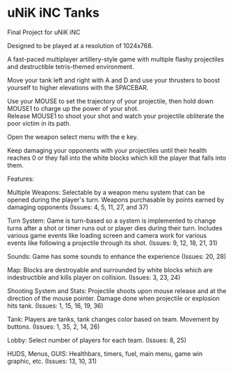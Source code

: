 # uNiK iNC Tanks
Final Project for uNiK iNC

Designed to be played at a resolution of 1024x768.

A fast-paced multiplayer artillery-style game with multiple flashy projectiles and destructible tetris-themed environment.  

Move your tank left and right with A and D and use your thrusters to boost yourself to higher elevations with the SPACEBAR.

Use your MOUSE to set the trajectory of your projectile, then hold down MOUSE1 to charge up the power of your shot.  
Release MOUSE1 to shoot your shot and watch your projectile obliterate the poor victim in its path.

Open the weapon select menu with the e key.

Keep damaging your opponents with your projectiles until their health reaches 0 or they fall into the white blocks which kill the player that falls into them.

Features:

Multiple Weapons: Selectable by a weapon menu system that can be opened during the player's turn. Weapons purchasable by points earned by damaging opponents (Issues: 4, 5, 11, 27, and 37)

Turn System: Game is turn-based so a system is implemented to change turns after a shot or timer runs out or player dies during their turn. Includes various game events like loading screen and camera work for various events like following a projectile through its shot. (Issues: 9, 12, 18, 21, 31)

Sounds: Game has some sounds to enhance the experience (Issues: 20, 28)

Map: Blocks are destroyable and surrounded by white blocks which are indestructible and kills player on collision. (Issues: 3, 23, 24)

Shooting System and Stats: Projectile shoots upon mouse release and at the direction of the mouse pointer. Damage done when projectile or explosion hits tank. (Issues: 1, 15, 16, 19, 36)

Tank: Players are tanks, tank changes color based on team. Movement by buttons. (Issues: 1, 35, 2, 14, 26)

Lobby: Select number of players for each team. (Issues: 8, 25)

HUDS, Menus, GUIS: Healthbars, timers, fuel, main menu, game win graphic, etc. (Issues: 13, 10, 31)




